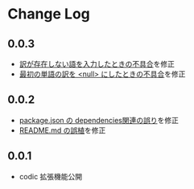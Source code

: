 # Change Log

## 0.0.3
- [訳が存在しない語を入力したときの不具合](https://github.com/codic-project/codic-vscode-extension/issues/3)を修正
- [最初の単語の訳を &lt;null&gt; にしたときの不具合](https://github.com/codic-project/codic-vscode-extension/issues/4)を修正

## 0.0.2
- [package.json の dependencies関連の誤り](https://github.com/codic-project/codic-vscode-extension/issues/1)を修正
- [README.md の誤植](https://github.com/codic-project/codic-vscode-extension/issues/2)を修正

## 0.0.1
- codic 拡張機能公開